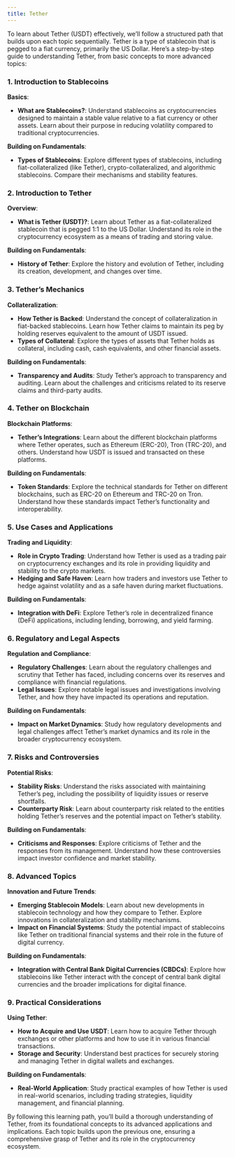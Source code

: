 ```yaml
---
title: Tether
---
```


To learn about Tether (USDT) effectively, we’ll follow a structured path that builds upon each topic sequentially. Tether is a type of stablecoin that is pegged to a fiat currency, primarily the US Dollar. Here’s a step-by-step guide to understanding Tether, from basic concepts to more advanced topics:

### 1. **Introduction to Stablecoins**

   **Basics**:
   - **What are Stablecoins?**: Understand stablecoins as cryptocurrencies designed to maintain a stable value relative to a fiat currency or other assets. Learn about their purpose in reducing volatility compared to traditional cryptocurrencies.

   **Building on Fundamentals**:
   - **Types of Stablecoins**: Explore different types of stablecoins, including fiat-collateralized (like Tether), crypto-collateralized, and algorithmic stablecoins. Compare their mechanisms and stability features.

### 2. **Introduction to Tether**

   **Overview**:
   - **What is Tether (USDT)?**: Learn about Tether as a fiat-collateralized stablecoin that is pegged 1:1 to the US Dollar. Understand its role in the cryptocurrency ecosystem as a means of trading and storing value.

   **Building on Fundamentals**:
   - **History of Tether**: Explore the history and evolution of Tether, including its creation, development, and changes over time.

### 3. **Tether’s Mechanics**

   **Collateralization**:
   - **How Tether is Backed**: Understand the concept of collateralization in fiat-backed stablecoins. Learn how Tether claims to maintain its peg by holding reserves equivalent to the amount of USDT issued.
   - **Types of Collateral**: Explore the types of assets that Tether holds as collateral, including cash, cash equivalents, and other financial assets.

   **Building on Fundamentals**:
   - **Transparency and Audits**: Study Tether’s approach to transparency and auditing. Learn about the challenges and criticisms related to its reserve claims and third-party audits.

### 4. **Tether on Blockchain**

   **Blockchain Platforms**:
   - **Tether’s Integrations**: Learn about the different blockchain platforms where Tether operates, such as Ethereum (ERC-20), Tron (TRC-20), and others. Understand how USDT is issued and transacted on these platforms.

   **Building on Fundamentals**:
   - **Token Standards**: Explore the technical standards for Tether on different blockchains, such as ERC-20 on Ethereum and TRC-20 on Tron. Understand how these standards impact Tether’s functionality and interoperability.

### 5. **Use Cases and Applications**

   **Trading and Liquidity**:
   - **Role in Crypto Trading**: Understand how Tether is used as a trading pair on cryptocurrency exchanges and its role in providing liquidity and stability to the crypto markets.
   - **Hedging and Safe Haven**: Learn how traders and investors use Tether to hedge against volatility and as a safe haven during market fluctuations.

   **Building on Fundamentals**:
   - **Integration with DeFi**: Explore Tether’s role in decentralized finance (DeFi) applications, including lending, borrowing, and yield farming.

### 6. **Regulatory and Legal Aspects**

   **Regulation and Compliance**:
   - **Regulatory Challenges**: Learn about the regulatory challenges and scrutiny that Tether has faced, including concerns over its reserves and compliance with financial regulations.
   - **Legal Issues**: Explore notable legal issues and investigations involving Tether, and how they have impacted its operations and reputation.

   **Building on Fundamentals**:
   - **Impact on Market Dynamics**: Study how regulatory developments and legal challenges affect Tether’s market dynamics and its role in the broader cryptocurrency ecosystem.

### 7. **Risks and Controversies**

   **Potential Risks**:
   - **Stability Risks**: Understand the risks associated with maintaining Tether’s peg, including the possibility of liquidity issues or reserve shortfalls.
   - **Counterparty Risk**: Learn about counterparty risk related to the entities holding Tether’s reserves and the potential impact on Tether’s stability.

   **Building on Fundamentals**:
   - **Criticisms and Responses**: Explore criticisms of Tether and the responses from its management. Understand how these controversies impact investor confidence and market stability.

### 8. **Advanced Topics**

   **Innovation and Future Trends**:
   - **Emerging Stablecoin Models**: Learn about new developments in stablecoin technology and how they compare to Tether. Explore innovations in collateralization and stability mechanisms.
   - **Impact on Financial Systems**: Study the potential impact of stablecoins like Tether on traditional financial systems and their role in the future of digital currency.

   **Building on Fundamentals**:
   - **Integration with Central Bank Digital Currencies (CBDCs)**: Explore how stablecoins like Tether interact with the concept of central bank digital currencies and the broader implications for digital finance.

### 9. **Practical Considerations**

   **Using Tether**:
   - **How to Acquire and Use USDT**: Learn how to acquire Tether through exchanges or other platforms and how to use it in various financial transactions.
   - **Storage and Security**: Understand best practices for securely storing and managing Tether in digital wallets and exchanges.

   **Building on Fundamentals**:
   - **Real-World Application**: Study practical examples of how Tether is used in real-world scenarios, including trading strategies, liquidity management, and financial planning.

By following this learning path, you’ll build a thorough understanding of Tether, from its foundational concepts to its advanced applications and implications. Each topic builds upon the previous one, ensuring a comprehensive grasp of Tether and its role in the cryptocurrency ecosystem.